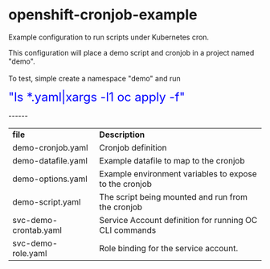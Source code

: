 # openshift-cronjob-example
Example configuration to run scripts under Kubernetes cron.

This configuration will place a demo script and cronjob in a project named "demo".<br><br>
To test, simple create a namespace "demo" and run<br>

<p><font size=+2> <FONT COLOR="blue"> "ls *.yaml|xargs -l1 oc apply -f"</font></font></p>

<table><tbody>
<tr><td><b>file</b></td><td><b>Description</b></td></tr>
<tr><td> demo-cronjob.yaml    </td>-<td> Cronjob definition                                     </td></tr>
<tr><td> demo-datafile.yaml   </td>-<td> Example datafile to map to the cronjob                 </td></tr>
<tr><td> demo-options.yaml    </td>-<td> Example environment variables to expose to the cronjob </td></tr>
<tr><td> demo-script.yaml     </td>-<td> The script being mounted and run from the cronjob      </td></tr>
<tr><td> svc-demo-crontab.yaml</td>-<td> Service Account definition for running OC CLI commands </td></tr>
<tr><td> svc-demo-role.yaml   </td>-<td> Role binding for the service account.                  </td></tr>
</tbody></table>

